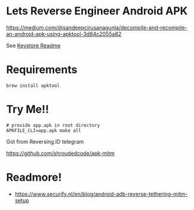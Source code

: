 # Lets Reverse Engineer Android APK

https://medium.com/@sandeepcirusanagunla/decompile-and-recompile-an-android-apk-using-apktool-3d84c2055a82

See [Keystore Readme](keystore/README.md)

# Requirements

```
brew install apktool
```

# Try Me!!
```
# provide app.apk in root directory
APKFILE_CLI=app.apk make all
```

Got from Reversing.ID telegram

https://github.com/shroudedcode/apk-mitm

# Readmore!

- https://www.securify.nl/en/blog/android-adb-reverse-tethering-mitm-setup
